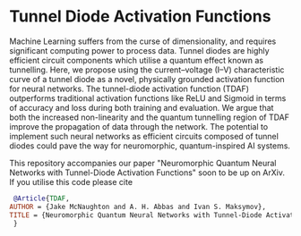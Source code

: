 # Tunnel Diode Activation Functions
Machine Learning suffers from the curse of dimensionality, and requires significant computing power to process data. Tunnel diodes are highly efficient circuit components which utilise a quantum effect known as tunnelling. Here, we propose using the current–voltage (I–V) characteristic curve of a tunnel diode as a novel, physically grounded activation function for neural networks. The tunnel-diode activation function (TDAF) outperforms traditional activation functions like ReLU and Sigmoid in terms of accuracy and loss during both training and evaluation. We argue that both the increased non-linearity and the quantum tunnelling region of TDAF improve the propagation of data through the network. The potential to implement such neural networks as efficient circuits composed of tunnel diodes could pave the way for neuromorphic, quantum-inspired AI systems.

This repository accompanies our paper "Neuromorphic Quantum Neural Networks with Tunnel-Diode Activation Functions" soon to be up on ArXiv. If you utilise this code please cite

```bibtex
 @Article{TDAF,
AUTHOR = {Jake McNaughton and A. H. Abbas and Ivan S. Maksymov},
TITLE = {Neuromorphic Quantum Neural Networks with Tunnel-Diode Activation Functions},
 }
```
